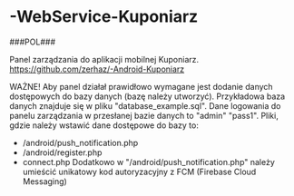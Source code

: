 # -WebService-Kuponiarz


###POL###

Panel zarządzania do aplikacji mobilnej Kuponiarz. https://github.com/zerhaz/-Android-Kuponiarz

WAŻNE!
Aby panel działał prawidłowo wymagane jest dodanie danych dostępowych do bazy danych (bazę należy utworzyć).
Przykładowa baza danych znajduje się w pliku "database_example.sql". Dane logowania do panelu zarządzania w przesłanej bazie danych to "admin" "pass1".
Pliki, gdzie należy wstawić dane dostępowe do bazy to:
- /android/push_notification.php
- /android/register.php
- connect.php
Dodatkowo w "/android/push_notification.php" należy umieścić unikatowy kod autoryzacyjny z FCM (Firebase Cloud Messaging)
